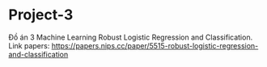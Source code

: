 # Project-3
Đồ án 3 Machine Learning
Robust Logistic Regression and Classification.
Link papers: https://papers.nips.cc/paper/5515-robust-logistic-regression-and-classification
